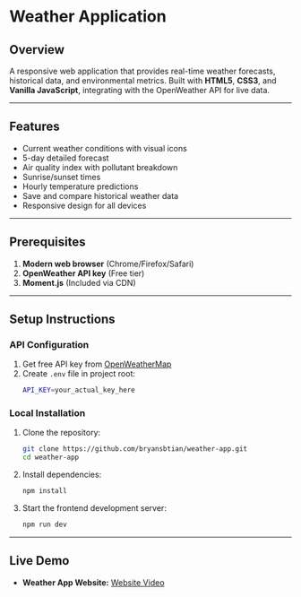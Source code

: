 # Weather Application 

## Overview
A responsive web application that provides real-time weather forecasts, historical data, and environmental metrics. Built with **HTML5**, **CSS3**, and **Vanilla JavaScript**, integrating with the OpenWeather API for live data.

---

## Features
- Current weather conditions with visual icons
- 5-day detailed forecast
- Air quality index with pollutant breakdown
- Sunrise/sunset times
- Hourly temperature predictions
- Save and compare historical weather data
- Responsive design for all devices

---

## Prerequisites
1. **Modern web browser** (Chrome/Firefox/Safari)
2. **OpenWeather API key** (Free tier)
3. **Moment.js** (Included via CDN)

---

## Setup Instructions

### API Configuration
1. Get free API key from [OpenWeatherMap](https://openweathermap.org/api)
2. Create `.env` file in project root:
   ```bash
   API_KEY=your_actual_key_here

### Local Installation
1. Clone the repository:
   ```bash
   git clone https://github.com/bryansbtian/weather-app.git
   cd weather-app

2. Install dependencies:
   ```bash
   npm install

3. Start the frontend development server:
   ```bash
   npm run dev

---

## Live Demo
- **Weather App Website:** [Website Video](https://drive.google.com/file/d/1k4O3LX04n70KuchMMsmX8RZVLWPKsXVi/view?usp=sharing)
